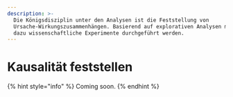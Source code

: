 ```yaml
---
description: >-
  Die Königsdisziplin unter den Analysen ist die Feststellung von
  Ursache-Wirkungszusammenhängen. Basierend auf explorativen Analysen müssen
  dazu wissenschaftliche Experimente durchgeführt werden.
---
```


# Kausalität feststellen

{% hint style="info" %}
Coming soon.
{% endhint %}
